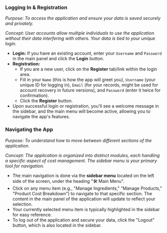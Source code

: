 ### Logging In & Registration
*Purpose: To access the application and ensure your data is saved securely and privately.*

*Concept: User accounts allow multiple individuals to use the application without their data interfering with others. Your data is tied to your unique login.*

- **Login:** If you have an existing account, enter your `Username` and `Password` in the main panel and click the **Login** button.
- **Registration:** 
    - If you are a new user, click on the **Register** tab/link within the login area.
    - Fill in your `Name` (this is how the app will greet you), `Username` (your unique ID for logging in), `Email` (for your records, might be used for account recovery in future versions), and `Password` (enter it twice for confirmation).
    - Click the **Register** button.
- Upon successful login or registration, you'll see a welcome message in the sidebar, and the main menu will become active, allowing you to navigate the app's features.

### Navigating the App
*Purpose: To understand how to move between different sections of the application.*

*Concept: The application is organized into distinct modules, each handling a specific aspect of cost management. The sidebar menu is your primary tool for navigation.*

- The main navigation is done via the **sidebar menu** located on the left side of the screen, under the heading "🛠️ Main Menu".
- Click on any menu item (e.g., "Manage Ingredients," "Manage Products," "Product Cost Breakdown") to navigate to that specific section. The content in the main panel of the application will update to reflect your selection.
- Your currently selected menu item is typically highlighted in the sidebar for easy reference.
- To log out of the application and secure your data, click the "Logout" button, which is also located in the sidebar.